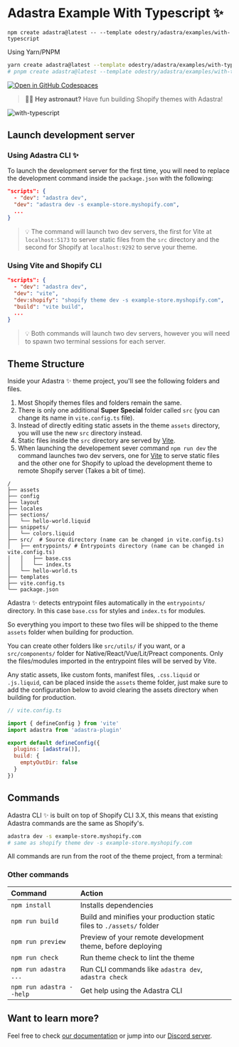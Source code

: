 # Adastra Example With Typescript ✨

```shell
npm create adastra@latest -- --template odestry/adastra/examples/with-typescript
```

Using Yarn/PNPM

```bash
yarn create adastra@latest --template odestry/adastra/examples/with-typescript
# pnpm create adastra@latest --template odestry/adastra/examples/with-typescript
```

[![Open in GitHub Codespaces](https://github.com/codespaces/badge.svg)](https://github.com/codespaces/new?hide_repo_select=true&ref=main&repo=603560480)

> 🧑‍🚀 **Hey astronaut?** Have fun building Shopify themes with Adastra!

![with-typescript](https://raw.githubusercontent.com/odestry/adastra/main/.github/assets/minimal-template-banner.png)

## Launch development server

### Using Adastra CLI ✨

To launch the development server for the first time, you will need to replace the development command inside the `package.json` with the following:

```json
"scripts": {
  - "dev": "adastra dev",
  "dev": "adastra dev -s example-store.myshopify.com",
  ...
}
```

> 💡 The command will launch two dev servers, the first for Vite at `localhost:5173` to server static files from the `src` directory and the second for Shopify at `localhost:9292` to serve your theme.

### Using Vite and Shopify CLI

```json
"scripts": {
  - "dev": "adastra dev",
  "dev": "vite",
  "dev:shopify": "shopify theme dev -s example-store.myshopify.com",
  "build": "vite build",
  ...
}
```

> 💡 Both commands will launch two dev servers, however you will need to spawn two terminal sessions for each server.

## Theme Structure

Inside your Adastra ✨ theme project, you'll see the following folders and files.

1. Most Shopify themes files and folders remain the same.
2. There is only one additional **Super Special** folder called `src` (you can change its name in `vite.config.ts` file).
3. Instead of directly editing static assets in the theme `assets` directory, you will use the new `src` directory instead.
4. Static files inside the `src` directory are served by [Vite](https://vitejs.dev).
5. When launching the developement sever command `npm run dev` the command launches two dev servers, one for [Vite](https://vitejs.dev) to serve static files and the other one for Shopify to upload the development theme to remote Shopify server (Takes a bit of time).

```shell
/
├── assets
├── config
├── layout
├── locales
├── sections/
│   └── hello-world.liquid
├── snippets/
│   └── colors.liquid
├── src/  # Source directory (name can be changed in vite.config.ts)
│   ├── entrypoints/ # Entrypoints directory (name can be changed in vite.config.ts)
│   │   ├── base.css
│   │   └── index.ts
│   └── hello-world.ts
├── templates
├── vite.config.ts
└── package.json
```

Adastra ✨ detects entrypoint files automatically in the `entrypoints/` directory. In this case `base.css` for styles and `index.ts` for modules.

So everything you import to these two files will be shipped to the theme `assets` folder when building for production.

You can create other folders like `src/utils/` if you want, or a `src/components/` folder for Native/React/Vue/Lit/Preact components. Only the files/modules imported in the entrypoint files will be served by Vite.

Any static assets, like custom fonts, manifest files, `.css.liquid` or `.js.liquid`, can be placed inside the `assets` theme folder, just make sure to add the configuration below to avoid clearing the assets directory when building for production.

```js
// vite.config.ts

import { defineConfig } from 'vite'
import adastra from 'adastra-plugin'

export default defineConfig({
  plugins: [adastra()],
  build: {
    emptyOutDir: false
  }
})
```

## Commands

Adastra CLI ✨ is built on top of Shopify CLI 3.X, this means that existing Adastra commands are the same as Shopify's.

```bash
adastra dev -s example-store.myshopify.com
# same as shopify theme dev -s example-store.myshopify.com
```

All commands are run from the root of the theme project, from a terminal:

### Other commands

| Command                | Action                                           |
| :--------------------- | :----------------------------------------------- |
| `npm install`          | Installs dependencies                            |
| `npm run build`        | Build and minifies your production static files to `./assets/` folder |
| `npm run preview`      | Preview of your remote development theme, before deploying |
| `npm run check`        | Run theme check to lint the theme |
| `npm run adastra ...`    | Run CLI commands like `adastra dev`, `adastra check` |
| `npm run adastra --help` | Get help using the Adastra CLI |

## Want to learn more?

Feel free to check [our documentation](https://docs.odestry.com) or jump into our [Discord server](https://help.odestry.com).
